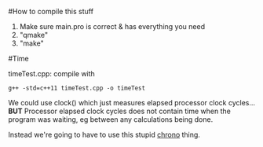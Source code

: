 #How to compile this stuff

1. Make sure main.pro is correct & has everything you need
2. "qmake"
3. "make"

#Time

timeTest.cpp: compile with
```
g++ -std=c++11 timeTest.cpp -o timeTest
```

We could use clock() which just measures elapsed processor clock cycles... __BUT__
Processor elapsed clock cycles does not contain time when the program was waiting,
eg between any calculations being done.

Instead we're going to have to use this stupid [chrono](http://www.cplusplus.com/reference/chrono/) thing.
